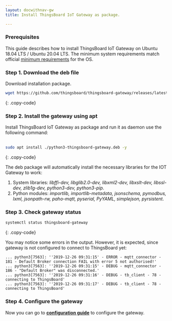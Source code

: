```yaml
---
layout: docwithnav-gw
title: Install ThingsBoard IoT Gateway as package.

---
```


### Prerequisites

This guide describes how to install ThingsBoard IoT Gateway on Ubuntu 18.04 LTS / Ubuntu 20.04 LTS.
The minimum system requirements match official [minimum requirements](https://help.ubuntu.com/lts/serverguide/preparing-to-install.html#system-requirements) for the OS.

### Step 1. Download the deb file

Download installation package.

```bash
wget https://github.com/thingsboard/thingsboard-gateway/releases/latest/download/python3-thingsboard-gateway.deb
```
{: .copy-code}

### Step 2. Install the gateway using apt

Install ThingsBoard IoT Gateway as package and run it as daemon use the following command:<br><br>

```bash
sudo apt install ./python3-thingsboard-gateway.deb -y
```
{: .copy-code}

The deb package will automatically install the necessary libraries for the IOT Gateway to work:  

1. System libraries: *libffi-dev, libglib2.0-dev, libxml2-dev, libxslt-dev, libssl-dev, zlib1g-dev, python3-dev, python3-pip*.  
2. Python modules: *importlib, importlib-metadata, jsonschema, pymodbus, lxml, jsonpath-rw, paho-mqtt, pyserial, PyYAML, simplejson, pyrsistent*.  

### Step 3. Check gateway status 

```bash
systemctl status thingsboard-gateway
```
{: .copy-code}

You may notice some errors in the output. However, it is expected, since gateway is not configured to connect to ThingsBoard yet:

```text
... python3[7563]: ''2019-12-26 09:31:15' - ERROR - mqtt_connector - 181 - Default Broker connection FAIL with error 5 not authorised!'
... python3[7563]: ''2019-12-26 09:31:15' - DEBUG - mqtt_connector - 186 - "Default Broker" was disconnected.'
... python3[7563]: ''2019-12-26 09:31:16' - DEBUG - tb_client - 78 - connecting to ThingsBoard'
... python3[7563]: ''2019-12-26 09:31:17' - DEBUG - tb_client - 78 - connecting to ThingsBoard'
```

### Step 4. Configure the gateway 

Now you can go to [**configuration guide**](/docs/iot-gateway/configuration/) to configure the gateway.


